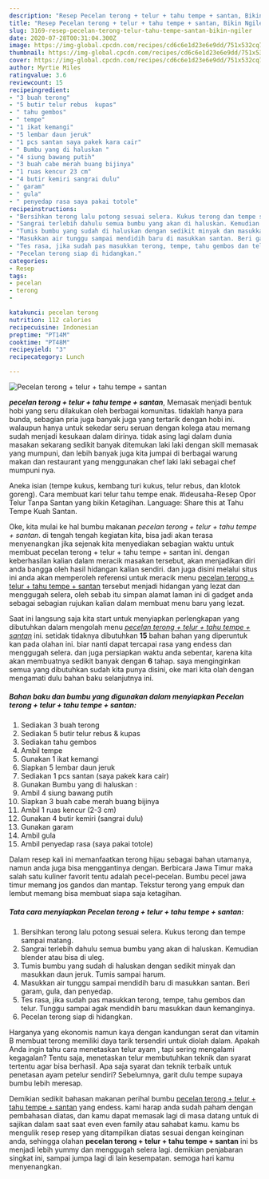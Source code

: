 ```yaml
---
description: "Resep Pecelan terong + telur + tahu tempe + santan, Bikin Ngiler"
title: "Resep Pecelan terong + telur + tahu tempe + santan, Bikin Ngiler"
slug: 3169-resep-pecelan-terong-telur-tahu-tempe-santan-bikin-ngiler
date: 2020-07-28T00:31:04.300Z
image: https://img-global.cpcdn.com/recipes/cd6c6e1d23e6e9dd/751x532cq70/pecelan-terong-telur-tahu-tempe-santan-foto-resep-utama.jpg
thumbnail: https://img-global.cpcdn.com/recipes/cd6c6e1d23e6e9dd/751x532cq70/pecelan-terong-telur-tahu-tempe-santan-foto-resep-utama.jpg
cover: https://img-global.cpcdn.com/recipes/cd6c6e1d23e6e9dd/751x532cq70/pecelan-terong-telur-tahu-tempe-santan-foto-resep-utama.jpg
author: Myrtie Miles
ratingvalue: 3.6
reviewcount: 15
recipeingredient:
- "3 buah terong"
- "5 butir telur rebus  kupas"
- " tahu gembos"
- " tempe"
- "1 ikat kemangi"
- "5 lembar daun jeruk"
- "1 pcs santan saya pakek kara cair"
- " Bumbu yang di haluskan "
- "4 siung bawang putih"
- "3 buah cabe merah buang bijinya"
- "1 ruas kencur 23 cm"
- "4 butir kemiri sangrai dulu"
- " garam"
- " gula"
- " penyedap rasa saya pakai totole"
recipeinstructions:
- "Bersihkan terong lalu potong sesuai selera. Kukus terong dan tempe sampai matang."
- "Sangrai terlebih dahulu semua bumbu yang akan di haluskan. Kemudian blender atau bisa di uleg."
- "Tumis bumbu yang sudah di haluskan dengan sedikit minyak dan masukkan daun jeruk. Tumis sampai harum."
- "Masukkan air tunggu sampai mendidih baru di masukkan santan. Beri garam, gula, dan penyedap."
- "Tes rasa, jika sudah pas masukkan terong, tempe, tahu gembos dan telur. Tunggu sampai agak mendidih baru masukkan daun kemanginya."
- "Pecelan terong siap di hidangkan."
categories:
- Resep
tags:
- pecelan
- terong
- 

katakunci: pecelan terong  
nutrition: 112 calories
recipecuisine: Indonesian
preptime: "PT14M"
cooktime: "PT48M"
recipeyield: "3"
recipecategory: Lunch

---
```



![Pecelan terong + telur + tahu tempe + santan](https://img-global.cpcdn.com/recipes/cd6c6e1d23e6e9dd/751x532cq70/pecelan-terong-telur-tahu-tempe-santan-foto-resep-utama.jpg)

<b><i>pecelan terong + telur + tahu tempe + santan</i></b>, Memasak menjadi bentuk hobi yang seru dilakukan oleh berbagai komunitas. tidaklah hanya para bunda, sebagian pria juga banyak juga yang tertarik dengan hobi ini. walaupun hanya untuk sekedar seru seruan dengan kolega atau memang sudah menjadi kesukaan dalam dirinya. tidak asing lagi dalam dunia masakan sekarang sedikit banyak ditemukan laki laki dengan skill memasak yang mumpuni, dan lebih banyak juga kita jumpai di berbagai warung makan dan restaurant yang menggunakan chef laki laki sebagai chef mumpuni nya.

Aneka isian (tempe kukus, kembang turi kukus, telur rebus, dan klotok goreng). Cara membuat kari telur tahu tempe enak. #ideusaha-Resep Opor Telur Tanpa Santan yang bikin Ketagihan. Language: Share this at Tahu Tempe Kuah Santan.

Oke, kita mulai ke hal bumbu makanan <i>pecelan terong + telur + tahu tempe + santan</i>. di tengah tengah kegiatan kita, bisa jadi akan terasa menyenangkan jika sejenak kita menyediakan sebagian waktu untuk membuat pecelan terong + telur + tahu tempe + santan ini. dengan keberhasilan kalian dalam meracik masakan tersebut, akan menjadikan diri anda bangga oleh hasil hidangan kalian sendiri. dan juga disini melalui situs ini anda akan memperoleh referensi untuk meracik menu <u>pecelan terong + telur + tahu tempe + santan</u> tersebut menjadi hidangan yang lezat dan menggugah selera, oleh sebab itu simpan alamat laman ini di gadget anda sebagai sebagian rujukan kalian dalam membuat menu baru yang lezat.


Saat ini langsung saja kita start untuk menyiapkan perlengkapan yang dibutuhkan dalam mengolah menu <u><i>pecelan terong + telur + tahu tempe + santan</i></u> ini. setidak tidaknya dibutuhkan <b>15</b> bahan bahan yang diperuntuk kan pada olahan ini. biar nanti dapat tercapai rasa yang endess dan menggugah selera. dan juga persiapkan waktu anda sebentar, karena kita akan membuatnya sedikit banyak dengan <b>6</b> tahap. saya menginginkan semua yang dibutuhkan sudah kita punya disini, oke mari kita olah dengan mengamati dulu bahan baku selanjutnya ini.

<!--inarticleads1-->

##### Bahan baku dan bumbu yang digunakan dalam menyiapkan Pecelan terong + telur + tahu tempe + santan:

1. Sediakan 3 buah terong
1. Sediakan 5 butir telur rebus &amp; kupas
1. Sediakan  tahu gembos
1. Ambil  tempe
1. Gunakan 1 ikat kemangi
1. Siapkan 5 lembar daun jeruk
1. Sediakan 1 pcs santan (saya pakek kara cair)
1. Gunakan  Bumbu yang di haluskan :
1. Ambil 4 siung bawang putih
1. Siapkan 3 buah cabe merah buang bijinya
1. Ambil 1 ruas kencur (2-3 cm)
1. Gunakan 4 butir kemiri (sangrai dulu)
1. Gunakan  garam
1. Ambil  gula
1. Ambil  penyedap rasa (saya pakai totole)


Dalam resep kali ini memanfaatkan terong hijau sebagai bahan utamanya, namun anda juga bisa menggantinya dengan. Berbicara Jawa Timur maka salah satu kuliner favorit tentu adalah pecel-pecelan. Bumbu pecel jawa timur memang jos gandos dan mantap. Tekstur terong yang empuk dan lembut memang bisa membuat siapa saja ketagihan. 

<!--inarticleads2-->

##### Tata cara menyiapkan Pecelan terong + telur + tahu tempe + santan:

1. Bersihkan terong lalu potong sesuai selera. Kukus terong dan tempe sampai matang.
1. Sangrai terlebih dahulu semua bumbu yang akan di haluskan. Kemudian blender atau bisa di uleg.
1. Tumis bumbu yang sudah di haluskan dengan sedikit minyak dan masukkan daun jeruk. Tumis sampai harum.
1. Masukkan air tunggu sampai mendidih baru di masukkan santan. Beri garam, gula, dan penyedap.
1. Tes rasa, jika sudah pas masukkan terong, tempe, tahu gembos dan telur. Tunggu sampai agak mendidih baru masukkan daun kemanginya.
1. Pecelan terong siap di hidangkan.


Harganya yang ekonomis namun kaya dengan kandungan serat dan vitamin B membuat terong memiliki daya tarik tersendiri untuk diolah dalam. Apakah Anda ingin tahu cara menetaskan telur ayam , tapi sering mengalami kegagalan? Tentu saja, menetaskan telur membutuhkan teknik dan syarat tertentu agar bisa berhasil. Apa saja syarat dan teknik terbaik untuk penetasan ayam petelur sendiri? Sebelumnya, garit dulu tempe supaya bumbu lebih meresap. 

Demikian sedikit bahasan makanan perihal bumbu <u>pecelan terong + telur + tahu tempe + santan</u> yang endess. kami harap anda sudah paham dengan pembahasan diatas, dan kamu dapat memasak lagi di masa datang untuk di sajikan dalam saat saat even even family atau sahabat kamu. kamu bs mengulik resep resep yang ditampilkan diatas sesuai dengan keinginan anda, sehingga olahan <b>pecelan terong + telur + tahu tempe + santan</b> ini bs menjadi lebih yummy dan menggugah selera lagi. demikian penjabaran singkat ini, sampai jumpa lagi di lain kesempatan. semoga hari kamu menyenangkan.
